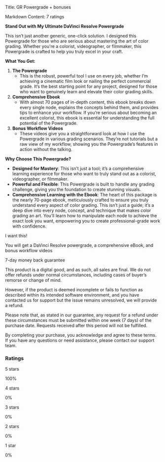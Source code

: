Title: GR Powergrade + bonuses

Markdown Content:
7 ratings

**Stand Out with My Ultimate DaVinci Resolve Powergrade**

This isn’t just another generic, one-click solution. I designed this Powergrade for those who are serious about mastering the art of color grading. Whether you're a colorist, videographer, or filmmaker, this Powergrade is crafted to help you truly excel in your craft.

**What You Get:**

1.  **The Powergrade**
    *   This is the robust, powerful tool I use on every job, whether I’m achieving a cinematic film look or nailing the perfect commercial grade. It’s the best starting point for any project, designed for those who want to genuinely learn and elevate their color grading skills.
2.  **Comprehensive Ebook**
    *   With almost 70 pages of in-depth content, this ebook breaks down every single node, explains the concepts behind them, and provides tips to enhance your workflow. If you’re serious about becoming an excellent colorist, this ebook is essential for understanding the full potential of the Powergrade.
3.  **Bonus Workflow Videos**
    *   These videos give you a straightforward look at how I use the Powergrade in various grading scenarios. They’re not tutorials but a raw view of my workflow, showing you the Powergrade’s features in action without the talking.

**Why Choose This Powergrade?**

*   **Designed for Mastery**: This isn’t just a tool; it’s a comprehensive learning experience for those who want to truly stand out as a colorist, videographer, or filmmaker.
*   **Powerful and Flexible**: This Powergrade is built to handle any grading challenge, giving you the foundation to create stunning visuals.
*   **Comprehensive Learning with the Ebook**: The heart of this package is the nearly 70-page ebook, meticulously crafted to ensure you truly understand every aspect of color grading. This isn’t just a guide; it’s a deep dive into every node, concept, and technique that makes color grading an art. You’ll learn how to manipulate each node to achieve the exact look you want, empowering you to create professional-grade work with confidence.

I want this!

You will get a DaVinci Resolve powergrade, a comprehensive eBook, and bonus workflow videos

7-day money back guarantee

This product is a digital good, and as such, all sales are final. We do not offer refunds under normal circumstances, including cases of buyer’s remorse or change of mind.

However, if the product is deemed incomplete or fails to function as described within its intended software environment, and you have contacted us for support but the issue remains unresolved, we will provide a refund.

Please note that, as stated in our guarantee, any request for a refund under these circumstances must be submitted within one week (7 days) of the purchase date. Requests received after this period will not be fulfilled.

By completing your purchase, you acknowledge and agree to these terms. If you have any questions or need assistance, please contact our support team.

### Ratings

5 stars

100%

4 stars

0%

3 stars

0%

2 stars

0%

1 star

0%
